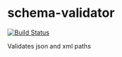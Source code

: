 # schema-validator

[![Build Status](https://travis-ci.org/makintsian/schema-validator.svg?branch=master)](https://travis-ci.org/makintsian/schema-validator)

Validates json and xml paths
